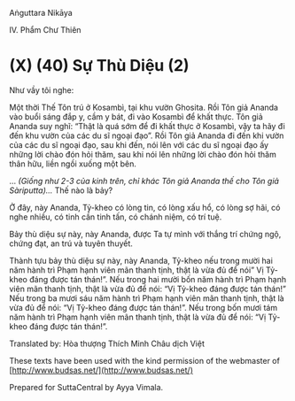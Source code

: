  

Aṅguttara Nikāya

IV. Phẩm Chư Thiên

# (X) (40) Sự Thù Diệu (2)

Như vầy tôi nghe:

Một thời Thế Tôn trú ở Kosambì, tại khu vườn Ghosita. Rồi Tôn giả Ananda vào buổi sáng đắp y, cầm y bát, đi vào Kosambì để khất thực. Tôn giả Ananda suy nghĩ: “Thật là quá sớm để đi khất thực ở Kosambì, vậy ta hãy đi đến khu vườn của các du sĩ ngoại đạo”. Rồi Tôn giả Ananda đi đến khi vườn của các du sĩ ngoại đạo, sau khi đến, nói lên với các du sĩ ngoại đạo ấy những lời chào đón hỏi thăm, sau khi nói lên những lời chào đón hỏi thăm thân hữu, liền ngồi xuống một bên.

... _(Giống như 2-3 của kinh trên, chỉ khác Tôn giả Ananda thế cho Tôn giả Sàriputta)..._ Thế nào là bảy?

Ở đây, này Ananda, Tỷ-kheo có lòng tin, có lòng xấu hổ, có lòng sợ hãi, có nghe nhiều, có tinh cần tinh tấn, có chánh niệm, có trí tuệ.

Bảy thù diệu sự này, này Ananda, được Ta tự mình với thắng trí chứng ngộ, chứng đạt, an trú và tuyên thuyết.

Thành tựu bảy thù diệu sự này, này Ananda, Tỷ-kheo nếu trong mười hai năm hành trì Phạm hạnh viên mãn thanh tịnh, thật là vừa đủ để nói” Vị Tỷ-kheo đáng được tán thán!”. Nếu trong hai mười bốn năm hành trì Phạm hạnh viên mãn thanh tịnh, thật là vừa đủ để nói: “Vị Tỷ-kheo đáng được tán thán!” Nếu trong ba mươi sáu năm hành trì Phạm hạnh viên mãn thanh tịnh, thật là vừa đủ để nói: “Vị Tỷ-kheo đáng được tán thán!”. Nếu trong bốn mươi tám năm hành trì Phạm hạnh viên mãn thanh tịnh, thật là vừa đủ để nói: “Vị Tỷ-kheo đáng được tán thán!”.

Translated by: Hòa thượng Thích Minh Châu dịch Việt

These texts have been used with the kind permission of the webmaster of [http://www.budsas.net/](http://www.budsas.net/)

Prepared for SuttaCentral by Ayya Vimala.